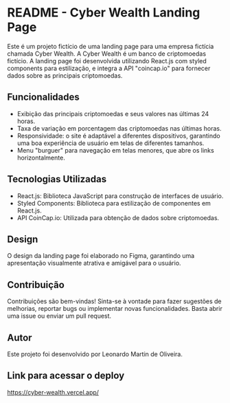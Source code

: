 # README - Cyber Wealth Landing Page

Este é um projeto fictício de uma landing page para uma empresa fictícia chamada Cyber Wealth. A Cyber Wealth é um banco de criptomoedas fictício. A landing page foi desenvolvida utilizando React.js com styled components para estilização, e integra a API "coincap.io" para fornecer dados sobre as principais criptomoedas.

## Funcionalidades

- Exibição das principais criptomoedas e seus valores nas últimas 24 horas.
- Taxa de variação em porcentagem das criptomoedas nas últimas horas.
- Responsividade: o site é adaptável a diferentes dispositivos, garantindo uma boa experiência de usuário em telas de diferentes tamanhos.
- Menu "burguer" para navegação em telas menores, que abre os links horizontalmente.

## Tecnologias Utilizadas

- React.js: Biblioteca JavaScript para construção de interfaces de usuário.
- Styled Components: Biblioteca para estilização de componentes em React.js.
- API CoinCap.io: Utilizada para obtenção de dados sobre criptomoedas.

## Design

O design da landing page foi elaborado no Figma, garantindo uma apresentação visualmente atrativa e amigável para o usuário. 

## Contribuição

Contribuições são bem-vindas! Sinta-se à vontade para fazer sugestões de melhorias, reportar bugs ou implementar novas funcionalidades. Basta abrir uma issue ou enviar um pull request.

## Autor

Este projeto foi desenvolvido por Leonardo Martin de Oliveira.

## Link para acessar o deploy

https://cyber-wealth.vercel.app/